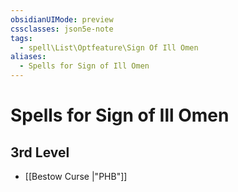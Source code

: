 ```yaml
---
obsidianUIMode: preview
cssclasses: json5e-note
tags:
  - spell\List\Optfeature\Sign Of Ill Omen
aliases:
  - Spells for Sign of Ill Omen
---
```

# Spells for Sign of Ill Omen

## 3rd Level

- [[Bestow Curse \|"PHB"]]
